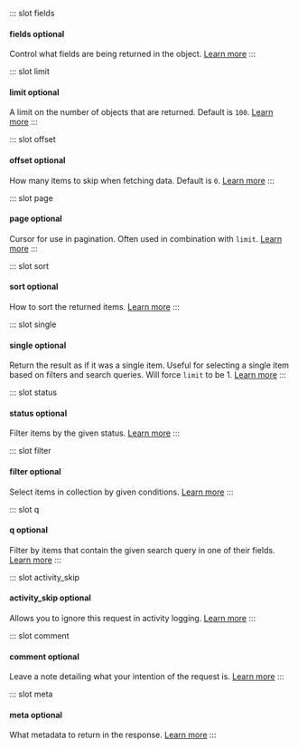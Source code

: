 <!-- Inline snippets to be used in the Query Params sections -->

::: slot fields
#### fields <def-type>optional</def-type>
Control what fields are being returned in the object. [Learn more](/api/params/fields.html)
:::

::: slot limit
#### limit <def-type>optional</def-type>
A limit on the number of objects that are returned. Default is `100`. [Learn more](/api/params/limit.html)
:::

::: slot offset
#### offset <def-type>optional</def-type>
How many items to skip when fetching data. Default is `0`. [Learn more](/api/params/offset.html)
:::

::: slot page
#### page <def-type>optional</def-type>
Cursor for use in pagination. Often used in combination with `limit`. [Learn more](/api/params/page.html)
:::

::: slot sort
#### sort <def-type>optional</def-type>
How to sort the returned items. [Learn more](/api/params/sort.html)
:::

::: slot single
#### single <def-type>optional</def-type>
Return the result as if it was a single item. Useful for selecting a single item based on filters and search queries. Will force `limit` to be 1. [Learn more](/api/params/single.html)
:::

::: slot status
#### status <def-type>optional</def-type>
Filter items by the given status. [Learn more](/api/params/status.html)
:::

::: slot filter
#### filter <def-type>optional</def-type>
Select items in collection by given conditions. [Learn more](/api/params/filter.html)
:::

::: slot q
#### q <def-type>optional</def-type>
Filter by items that contain the given search query in one of their fields. [Learn more](/api/params/q.html)
:::

::: slot activity_skip
#### activity_skip <def-type>optional</def-type>
Allows you to ignore this request in activity logging. [Learn more](/api/params/activity_skip.html)
:::

::: slot comment
#### comment <def-type>optional</def-type>
Leave a note detailing what your intention of the request is. [Learn more](/api/params/comment.html)
:::

::: slot meta
#### meta <def-type>optional</def-type>
What metadata to return in the response. [Learn more](/api/params/meta.html)
:::
